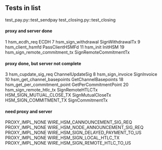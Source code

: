 ## Tests in list

test_pay.py::test_sendpay
test_closing.py::test_closing

#### proxy and server done

1   hsm_ecdh_req						ECDH
7   hsm_sign_withdrawal					SignWithdrawalTx
9   hsm_client_hsmfd					PassClientHSMFd
11  hsm_init							InitHSM
19  hsm_sign_remote_commitment_tx		SignRemoteCommitmentTx

#### proxy done, but server not complete

3   hsm_cupdate_sig_req					ChannelUpdateSig
8   hsm_sign_invoice					SignInvoice
10  hsm_get_channel_basepoints			GetChannelBasepoints
18  hsm_get_per_commitment_point		GetPerCommitmentPoint
20  hsm_sign_remote_htlc_tx				SignRemoteHTLCTx
    HSM_SIGN_MUTUAL_CLOSE_TX			SignMutualCloseTx
    HSM_SIGN_COMMITMENT_TX				SignCommitmentTx

#### need proxy and server

PROXY_IMPL_NONE WIRE_HSM_CANNOUNCEMENT_SIG_REQ
PROXY_IMPL_NONE WIRE_HSM_NODE_ANNOUNCEMENT_SIG_REQ
PROXY_IMPL_NONE WIRE_HSM_SIGN_DELAYED_PAYMENT_TO_US
PROXY_IMPL_NONE WIRE_HSM_SIGN_LOCAL_HTLC_TX
PROXY_IMPL_NONE WIRE_HSM_SIGN_REMOTE_HTLC_TO_US

